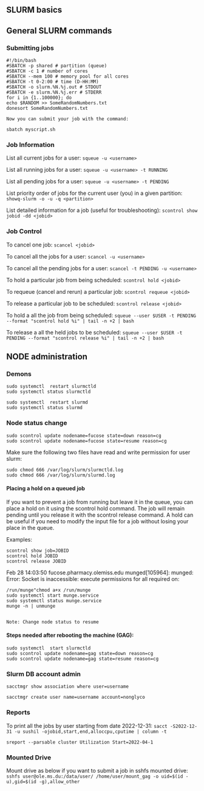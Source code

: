 ## SLURM basics
## General SLURM commands 

### Submitting jobs
```
#!/bin/bash
#SBATCH -p shared # partition (queue)
#SBATCH -c 1 # number of cores
#SBATCH --mem 100 # memory pool for all cores
#SBATCH -t 0-2:00 # time (D-HH:MM)
#SBATCH -o slurm.%N.%j.out # STDOUT
#SBATCH -e slurm.%N.%j.err # STDERR
for i in {1..100000}; do
echo $RANDOM >> SomeRandomNumbers.txt
donesort SomeRandomNumbers.txt

Now you can submit your job with the command:

sbatch myscript.sh
```
### Job Information

List all current jobs for a user:
```squeue -u <username>```

List all running jobs for a user:
```squeue -u <username> -t RUNNING```

List all pending jobs for a user:
```squeue -u <username> -t PENDING```

List priority order of jobs for the current user (you) in a given partition:
```showq-slurm -o -u -q <partition>```

List detailed information for a job (useful for troubleshooting):
```scontrol show jobid -dd <jobid>```

### Job Control


To cancel one job:
```scancel <jobid>```

To cancel all the jobs for a user:
```scancel -u <username>```

To cancel all the pending jobs for a user:
```scancel -t PENDING -u <username>```

To hold a particular job from being scheduled:
```scontrol hold <jobid>```

To requeue (cancel and rerun) a particular job:
```scontrol requeue <jobid>```

To release a particular job to be scheduled:
```scontrol release <jobid>```

To hold a all the job from being scheduled:
```squeue --user $USER -t PENDING --format "scontrol hold %i" | tail -n +2 | bash```



To release a all the held jobs to be scheduled:
```squeue --user $USER -t PENDING --format "scontrol release %i" | tail -n +2 | bash```


## NODE administration

### Demons
```
sudo systemctl  restart slurmctld
sudo systemctl status slurmctld

sudo systemctl  restart slurmd
sudo systemctl status slurmd
```

### Node status change
```
sudo scontrol update nodename=fucose state=down reason=cg 
sudo scontrol update nodename=fucose state=resume reason=cg

```

Make sure the following two files have read and write permission for user slurm:
```
sudo chmod 666 /var/log/slurm/slurmctld.log
sudo chmod 666 /var/log/slurm/slurmd.log
```
#### Placing a hold on a queued job
If you want to prevent a job from running but leave it in the queue, you can place a hold on it using the scontrol hold command. The job will remain pending until you release it with the scontrol release command. A hold can be useful if you need to modify the input file for a job without losing your place in the queue.

Examples:
```
scontrol show job=JOBID
scontrol hold JOBID
scontrol release JOBID
```
Feb 28 14:03:50 fucose.pharmacy.olemiss.edu munged[105964]: munged: Error: Socket is inaccessible: execute permissions for all required on:

```
/run/munge"chmod a+x /run/munge
sudo systemctl start munge.service
sudo systemctl status munge.service
munge -n | unmunge


Note: Change node status to resume

```
#### Steps needed after rebooting the machine (GAG):
```
sudo systemctl  start slurmctld
sudo scontrol update nodename=gag state=down reason=cg
sudo scontrol update nodename=gag state=resume reason=cg
```

### Slurm DB account admin ##
```sacctmgr show association where user=username```


```sacctmgr create user name=username account=nonglyco```


### Reports

To print all the jobs by user starting from date 2022-12-31:
```sacct -S2022-12-31 -u sushil -ojobid,start,end,alloccpu,cputime | column -t```


```sreport --parsable cluster Utilization Start=2022-04-1```



### Mounted Drive
Mount drive as below if you want to submit a job in sshfs mounted drive:
```sshfs user@ole.ms.du:/data/user/ /home/user/mount_gag -o uid=$(id -u),gid=$(id -g),allow_other```
